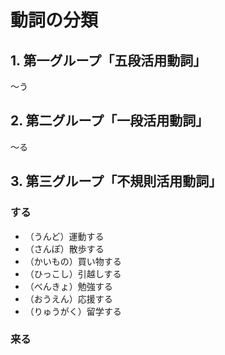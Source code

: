 # 動詞の分類

## 1. 第一グループ「五段活用動詞」

〜う



## 2. 第二グループ「一段活用動詞」

〜る


## 3. 第三グループ「不規則活用動詞」

### する

- （うんど）運動する
- （さんぽ）散歩する
- （かいもの）買い物する
- （ひっこし）引越しする
- （べんきょ）勉強する
- （おうえん）応援する
- （りゅうがく）留学する

### 来る
